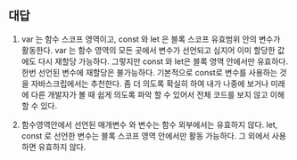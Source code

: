 ## 대답

1. var 는 함수 스코프 영역이고, const 와 let 은 블록 스코프 유효범위 안의 변수가
	활동한다. var 는 함수 영역의 모든 곳에서 변수가 선언되고 심지어 이미 할당한
	값에도 다시 재할당 가능하다. 그렇지만 const 와 let은 블록 영역 안에서만 유효하다.
	한번 선언된 변수에 재할당은 불가능하다.
	기본적으로 const로 변수를 사용하는 것을 자바스크립에서는 추천한다.
	좀 더 의도록 확실히 하여 내가 나중에 보거나 미래에 다른 개발자가 볼 때 쉽게
	의도록 파악 할 수 있어서 전체 코드를 보지 않고 이해 할 수 있다.


2. 함수영역안에서 선언된 매개변수 와 변수는 함수 외부에서는 유효하지 않다.
let, const 로 선언한 변수는 블록 스코프 영역 안에서만 활동 가능하다. 그 외에서
사용하면 유효하지 않다.